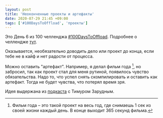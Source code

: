 ```yaml
---
layout: post
title: 'Неоконченные проекты и артефакты'
date: 2020-07-29 21:45 +09:00
tags: ['#100DaysToOffload', 'проекты']
---
```


Это День 6 из 100 челленджа [#100DaysToOffload](/tags/#100daystooffload). Подробнее о челлендже [тут](/100-days-to-offload).

Оказывается, необязательно доводить дело или проект до конца, если тебе не в кайф и нет радости от процесса.

Можно оставить "артефакт". Например, я делал фильм года [^1], но забросил, так как проект стал для меня рутиной, появилось чувство обязательства. Надо то, что успел снять скомпилировать и оставить как артефакт. Тогда не будет чувства, что потерял время зря.

Идея выдержана из [подкаста](https://willbedone.ru/long/) с Тимуром Зарудным.

[^1]: Фильм года – это такой проект на весь год, где снимаешь 1 сек из своей жизни каждый день. В конце выходит 365 секунд фильма.
